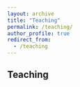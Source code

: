 ```yaml
---
layout: archive
title: "Teaching"
permalink: /teaching/
author_profile: true
redirect_from:
  - /teaching
---
```


## Teaching



